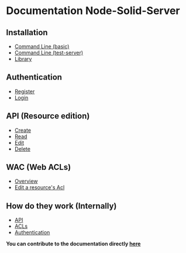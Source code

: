 Documentation Node-Solid-Server
===

Installation
---

- [Command Line (basic)](linkhere)
- [Command Line (test-server)]()
- [Library]()

Authentication
---

- [Register]()
- [Login]()

API (Resource edition)
---

- [Create]()
- [Read]()
- [Edit]()
- [Delete]()

WAC (Web ACLs)
---

- [Overview]()
- [Edit a resource's Acl]()

How do they work (Internally)
---

- [API]()
- [ACLs]()
- [Authentication]()


**You can contribute to the documentation directly [here](https://hackmd.io/jUyCPhlSQfmgh6vfn1ZFaA?both)**